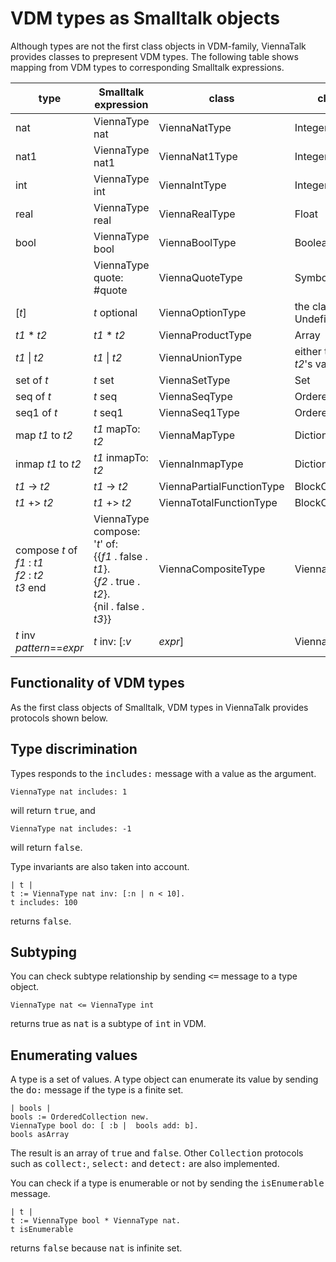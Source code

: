 # VDM types as Smalltalk objects

Although types are not the first class objects in VDM-family, ViennaTalk provides classes to prepresent VDM types.
The following table shows mapping from VDM types to corresponding Smalltalk expressions.

type | Smalltalk expression | class | class of value
---|---|---|---
nat | ViennaType nat | ViennaNatType | Integer
nat1 | ViennaType nat1 | ViennaNat1Type | Integer
int | ViennaType int | ViennaIntType | Integer
real | ViennaType real | ViennaRealType | Float
bool | ViennaType bool | ViennaBoolType | Boolean
<quote> | ViennaType quote: #quote | ViennaQuoteType | Symbol
[*t*] | *t* optional | ViennaOptionType | the class of *t*'s value or UndefinedObject
*t1* * *t2* | *t1* * *t2* | ViennaProductType | Array
*t1* \| *t2* | *t1* \| *t2* | ViennaUnionType | either the class of *t1* or *t2*'s value
set of *t* | *t* set | ViennaSetType | Set
seq of *t* | *t* seq | ViennaSeqType | OrderedCollection
seq1 of *t* | *t* seq1 | ViennaSeq1Type | OrderedCollection
map *t1* to *t2* | *t1* mapTo: *t2* | ViennaMapType | Dictionary
inmap *t1* to *t2* |*t1* inmapTo: *t2* | ViennaInmapType | Dictionary
*t1* -> *t2* | *t1* -> *t2* | ViennaPartialFunctionType | BlockClosure
*t1* +> *t2* | *t1* +> *t2* | ViennaTotalFunctionType | BlockClosure
compose *t* of <br> *f1* : *t1* <br> *f2* : *t2* <br> *t3* end | ViennaType compose: '*t*' of: <br>{{*f1* . false . *t1*}.<br>{*f2* . true . *t2*}.<br>{nil . false . *t3*}}| ViennaCompositeType | ViennaComposite
*t* inv *pattern*==*expr* | *t* inv: [:*v*| *expr*] | ViennaConstrainedType | the class of *t*'s value

## Functionality of VDM types

As the first class objects of Smalltalk, VDM types in ViennaTalk provides protocols shown below.

## Type discrimination

Types responds to the <tt>includes:</tt> message with a value as the argument.

```
ViennaType nat includes: 1
```

will return <tt>true</tt>, and

```
ViennaType nat includes: -1
```

will return <tt>false</tt>.

Type invariants are also taken into account.

```
| t |
t := ViennaType nat inv: [:n | n < 10].
t includes: 100
```

returns <tt>false</tt>.

## Subtyping

You can check subtype relationship by sending <tt><=</tt> message to a type object.

```
ViennaType nat <= ViennaType int
```

returns true as <tt>nat</tt> is a subtype of <tt>int</tt> in VDM.

## Enumerating values

A type is a set of values. A type object can enumerate its value by sending the <tt>do:</tt> message if the type is a finite set.

```
| bools |
bools := OrderedCollection new.
ViennaType bool do: [ :b |  bools add: b].
bools asArray
```

The result is an array of <tt>true</tt> and <tt>false</tt>.
Other <tt>Collection</tt> protocols such as <tt>collect:</tt>, <tt>select:</tt> and <tt>detect:</tt> are also implemented.

You can check if a type is enumerable or not by sending the <tt>isEnumerable</tt> message.

```
| t |
t := ViennaType bool * ViennaType nat.
t isEnumerable
```

returns <tt>false</tt> because <tt>nat</tt> is infinite set.


